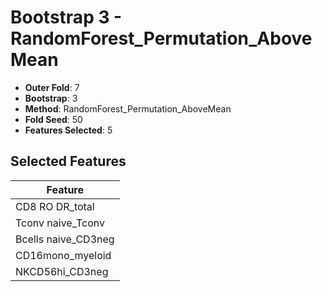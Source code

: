 # Bootstrap 3 - RandomForest_Permutation_AboveMean

- **Outer Fold**: 7
- **Bootstrap**: 3
- **Method**: RandomForest_Permutation_AboveMean
- **Fold Seed**: 50
- **Features Selected**: 5

## Selected Features

| Feature |
|---------|
| CD8 RO DR_total |
| Tconv naive_Tconv |
| Bcells naive_CD3neg |
| CD16mono_myeloid |
| NKCD56hi_CD3neg |
